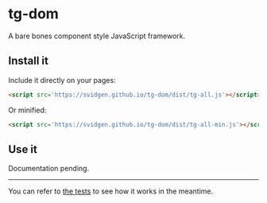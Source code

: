 # tg-dom

A bare bones component style JavaScript framework.

## Install it

Include it directly on your pages:

```html
<script src='https://svidgen.github.io/tg-dom/dist/tg-all.js'></script>
```

Or minified:

```html
<script src='https://svidgen.github.io/tg-dom/dist/tg-all-min.js'></script>
```

## Use it

Documentation pending.

---
You can refer to [the tests](test.html) to see how it works in the meantime.
